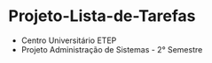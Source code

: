 # Projeto-Lista-de-Tarefas
- Centro Universitário ETEP
- Projeto Administração de Sistemas - 2° Semestre

